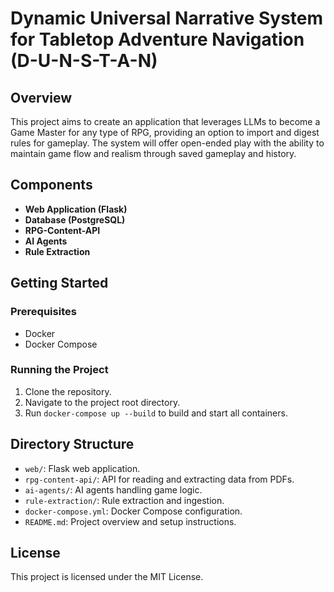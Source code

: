 # Dynamic Universal Narrative System for Tabletop Adventure Navigation (D-U-N-S-T-A-N)

## Overview

This project aims to create an application that leverages LLMs to become a Game Master for any type of RPG, providing an option to import and digest rules for gameplay. The system will offer open-ended play with the ability to maintain game flow and realism through saved gameplay and history.

## Components

- **Web Application (Flask)**
- **Database (PostgreSQL)**
- **RPG-Content-API**
- **AI Agents**
- **Rule Extraction**

## Getting Started

### Prerequisites

- Docker
- Docker Compose

### Running the Project

1. Clone the repository.
2. Navigate to the project root directory.
3. Run `docker-compose up --build` to build and start all containers.

## Directory Structure

- `web/`: Flask web application.
- `rpg-content-api/`: API for reading and extracting data from PDFs.
- `ai-agents/`: AI agents handling game logic.
- `rule-extraction/`: Rule extraction and ingestion.
- `docker-compose.yml`: Docker Compose configuration.
- `README.md`: Project overview and setup instructions.

## License

This project is licensed under the MIT License.
